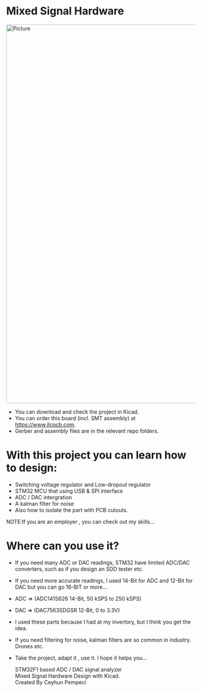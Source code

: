 # Mixed Signal Hardware

<img width="1010" alt="Picture" src="https://github.com/republicofmakers/MixedSignalHardware/assets/114834611/c065a555-b0a6-479c-8f63-004c0e68844c">

* You can download and check the project in Kicad.
* You can order this board (incl. SMT assembly) at https://www.jlcpcb.com. 
* Gerber and assembly files are in the relevant repo folders.

# With this project you can learn how to design:
* Switching voltage regulator and Low-dropout regulator
* STM32 MCU that using USB & SPI interface
* ADC / DAC intergration
* A kalman filter for noise
* Also how to isolate the part with PCB cutouts.

NOTE:If you are an employer , you can check out my skills...

# Where can you use it?
* If you need many ADC or DAC readings, STM32 have limited ADC/DAC converters, such as if you design an SDD tester etc. 
* If you need more accurate readings, I used 14-Bit for ADC and 12-Bit for DAC but you can go 16-BIT or more...
* ADC => (ADC141S626 14-Bit, 50 kSPS to 250 kSPS)
* DAC => (DAC7563SDGSR 12-Bit, 0 to 3.3V)
* I used these parts because I had at my invertory, but I think you get the idea.
* If you need filtering for noise, kalman filters are so common in industry. Drones etc.





* Take the project, adapt it , use it. I hope it helps you...


  STM32F1 based ADC / DAC signal analyzer <br />
  Mixed Signal Hardware Design with Kicad. <br />
  Created By Ceyhun Pempeci <br />
